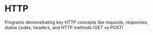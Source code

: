 # HTTP
Programs demonstrating key HTTP concepts like requests, responses, status codes, headers, and HTTP methods (GET vs POST)

